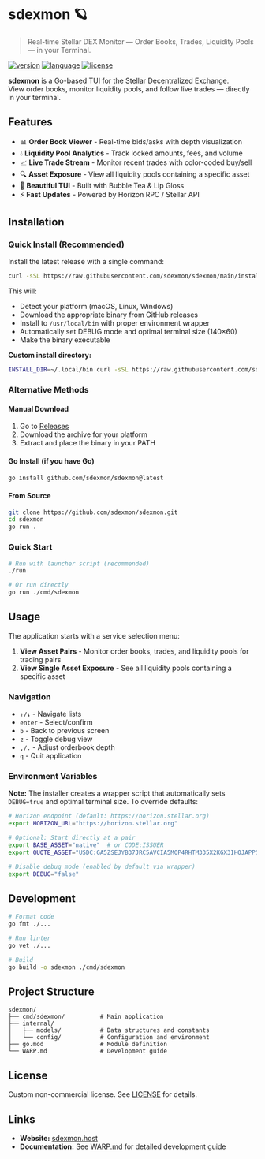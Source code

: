 # sdexmon 🪐  
> Real-time Stellar DEX Monitor — Order Books, Trades, Liquidity Pools — in your Terminal.

[![version](https://img.shields.io/badge/version-v0.1.1-blue.svg)](#)
[![language](https://img.shields.io/badge/language-Go-00ADD8.svg)](#)
[![license](https://img.shields.io/badge/license-Custom-blue)](#)

**sdexmon** is a Go-based TUI for the Stellar Decentralized Exchange.  
View order books, monitor liquidity pools, and follow live trades — directly in your terminal.

## Features
- 📊 **Order Book Viewer** - Real-time bids/asks with depth visualization
- 💧 **Liquidity Pool Analytics** - Track locked amounts, fees, and volume
- 📈 **Live Trade Stream** - Monitor recent trades with color-coded buy/sell
- 🔍 **Asset Exposure** - View all liquidity pools containing a specific asset
- 🎨 **Beautiful TUI** - Built with Bubble Tea & Lip Gloss
- ⚡ **Fast Updates** - Powered by Horizon RPC / Stellar API

## Installation

### Quick Install (Recommended)

Install the latest release with a single command:

```bash
curl -sSL https://raw.githubusercontent.com/sdexmon/sdexmon/main/install.sh | bash
```

This will:
- Detect your platform (macOS, Linux, Windows)
- Download the appropriate binary from GitHub releases
- Install to `/usr/local/bin` with proper environment wrapper
- Automatically set DEBUG mode and optimal terminal size (140×60)
- Make the binary executable

**Custom install directory:**
```bash
INSTALL_DIR=~/.local/bin curl -sSL https://raw.githubusercontent.com/sdexmon/sdexmon/main/install.sh | bash
```

### Alternative Methods

#### Manual Download
1. Go to [Releases](https://github.com/sdexmon/sdexmon/releases/latest)
2. Download the archive for your platform
3. Extract and place the binary in your PATH

#### Go Install (if you have Go)
```bash
go install github.com/sdexmon/sdexmon@latest
```

#### From Source

```bash
git clone https://github.com/sdexmon/sdexmon.git
cd sdexmon
go run .
```

### Quick Start

```bash
# Run with launcher script (recommended)
./run

# Or run directly
go run ./cmd/sdexmon
```

## Usage

The application starts with a service selection menu:

1. **View Asset Pairs** - Monitor order books, trades, and liquidity pools for trading pairs
2. **View Single Asset Exposure** - See all liquidity pools containing a specific asset

### Navigation

- `↑/↓` - Navigate lists
- `enter` - Select/confirm
- `b` - Back to previous screen
- `z` - Toggle debug view
- `,/.` - Adjust orderbook depth
- `q` - Quit application

### Environment Variables

**Note:** The installer creates a wrapper script that automatically sets `DEBUG=true` and optimal terminal size. To override defaults:

```bash
# Horizon endpoint (default: https://horizon.stellar.org)
export HORIZON_URL="https://horizon.stellar.org"

# Optional: Start directly at a pair
export BASE_ASSET="native"  # or CODE:ISSUER
export QUOTE_ASSET="USDC:GA5ZSEJYB37JRC5AVCIA5MOP4RHTM335X2KGX3IHOJAPP5RE34K4KZVN"

# Disable debug mode (enabled by default via wrapper)
export DEBUG="false"
```

## Development

```bash
# Format code
go fmt ./...

# Run linter
go vet ./...

# Build
go build -o sdexmon ./cmd/sdexmon
```

## Project Structure

```
sdexmon/
├── cmd/sdexmon/          # Main application
├── internal/
│   ├── models/           # Data structures and constants
│   └── config/           # Configuration and environment
├── go.mod                # Module definition
└── WARP.md               # Development guide
```

## License

Custom non-commercial license. See [LICENSE](LICENSE) for details.

## Links

- **Website:** [sdexmon.host](https://sdexmon.host)
- **Documentation:** See [WARP.md](WARP.md) for detailed development guide
